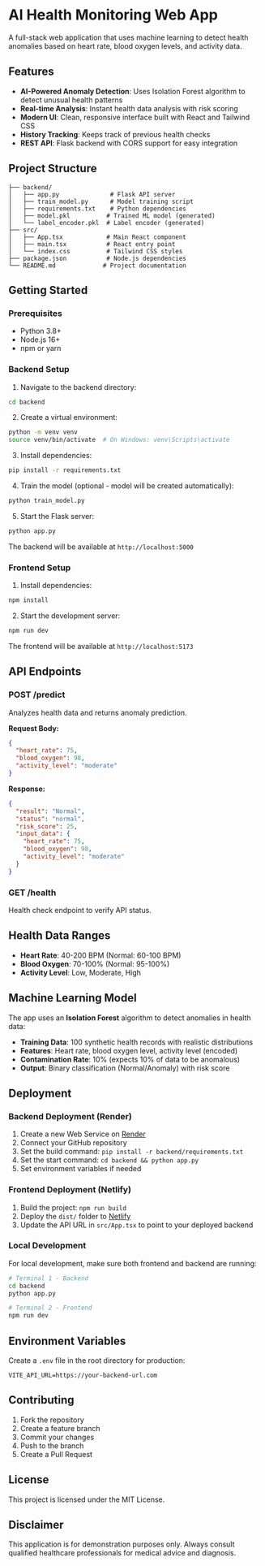 # AI Health Monitoring Web App

A full-stack web application that uses machine learning to detect health anomalies based on heart rate, blood oxygen levels, and activity data.

## Features

- **AI-Powered Anomaly Detection**: Uses Isolation Forest algorithm to detect unusual health patterns
- **Real-time Analysis**: Instant health data analysis with risk scoring
- **Modern UI**: Clean, responsive interface built with React and Tailwind CSS
- **History Tracking**: Keeps track of previous health checks
- **REST API**: Flask backend with CORS support for easy integration

## Project Structure

```
├── backend/
│   ├── app.py              # Flask API server
│   ├── train_model.py      # Model training script
│   ├── requirements.txt    # Python dependencies
│   ├── model.pkl          # Trained ML model (generated)
│   └── label_encoder.pkl  # Label encoder (generated)
├── src/
│   ├── App.tsx            # Main React component
│   ├── main.tsx           # React entry point
│   └── index.css          # Tailwind CSS styles
├── package.json           # Node.js dependencies
└── README.md             # Project documentation
```

## Getting Started

### Prerequisites

- Python 3.8+
- Node.js 16+
- npm or yarn

### Backend Setup

1. Navigate to the backend directory:
```bash
cd backend
```

2. Create a virtual environment:
```bash
python -m venv venv
source venv/bin/activate  # On Windows: venv\Scripts\activate
```

3. Install dependencies:
```bash
pip install -r requirements.txt
```

4. Train the model (optional - model will be created automatically):
```bash
python train_model.py
```

5. Start the Flask server:
```bash
python app.py
```

The backend will be available at `http://localhost:5000`

### Frontend Setup

1. Install dependencies:
```bash
npm install
```

2. Start the development server:
```bash
npm run dev
```

The frontend will be available at `http://localhost:5173`

## API Endpoints

### POST /predict
Analyzes health data and returns anomaly prediction.

**Request Body:**
```json
{
  "heart_rate": 75,
  "blood_oxygen": 98,
  "activity_level": "moderate"
}
```

**Response:**
```json
{
  "result": "Normal",
  "status": "normal",
  "risk_score": 25,
  "input_data": {
    "heart_rate": 75,
    "blood_oxygen": 98,
    "activity_level": "moderate"
  }
}
```

### GET /health
Health check endpoint to verify API status.

## Health Data Ranges

- **Heart Rate**: 40-200 BPM (Normal: 60-100 BPM)
- **Blood Oxygen**: 70-100% (Normal: 95-100%)
- **Activity Level**: Low, Moderate, High

## Machine Learning Model

The app uses an **Isolation Forest** algorithm to detect anomalies in health data:

- **Training Data**: 100 synthetic health records with realistic distributions
- **Features**: Heart rate, blood oxygen level, activity level (encoded)
- **Contamination Rate**: 10% (expects 10% of data to be anomalous)
- **Output**: Binary classification (Normal/Anomaly) with risk score

## Deployment

### Backend Deployment (Render)

1. Create a new Web Service on [Render](https://render.com)
2. Connect your GitHub repository
3. Set the build command: `pip install -r backend/requirements.txt`
4. Set the start command: `cd backend && python app.py`
5. Set environment variables if needed

### Frontend Deployment (Netlify)

1. Build the project: `npm run build`
2. Deploy the `dist/` folder to [Netlify](https://netlify.com)
3. Update the API URL in `src/App.tsx` to point to your deployed backend

### Local Development

For local development, make sure both frontend and backend are running:

```bash
# Terminal 1 - Backend
cd backend
python app.py

# Terminal 2 - Frontend
npm run dev
```

## Environment Variables

Create a `.env` file in the root directory for production:

```env
VITE_API_URL=https://your-backend-url.com
```

## Contributing

1. Fork the repository
2. Create a feature branch
3. Commit your changes
4. Push to the branch
5. Create a Pull Request

## License

This project is licensed under the MIT License.

## Disclaimer

This application is for demonstration purposes only. Always consult qualified healthcare professionals for medical advice and diagnosis.